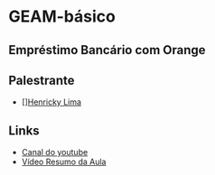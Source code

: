 # GEAM-básico
## Empréstimo Bancário com Orange

## Palestrante
- [][Henricky Lima](https://github.com/HenrickyL)

## Links
- [Canal do youtube](https://www.youtube.com/channel/UCnR_-6nHlN-RrKl76IHOxcw)
- [Vídeo Resumo da Aula](https://www.youtube.com/watch?v=Os8tfKyMbkg)
